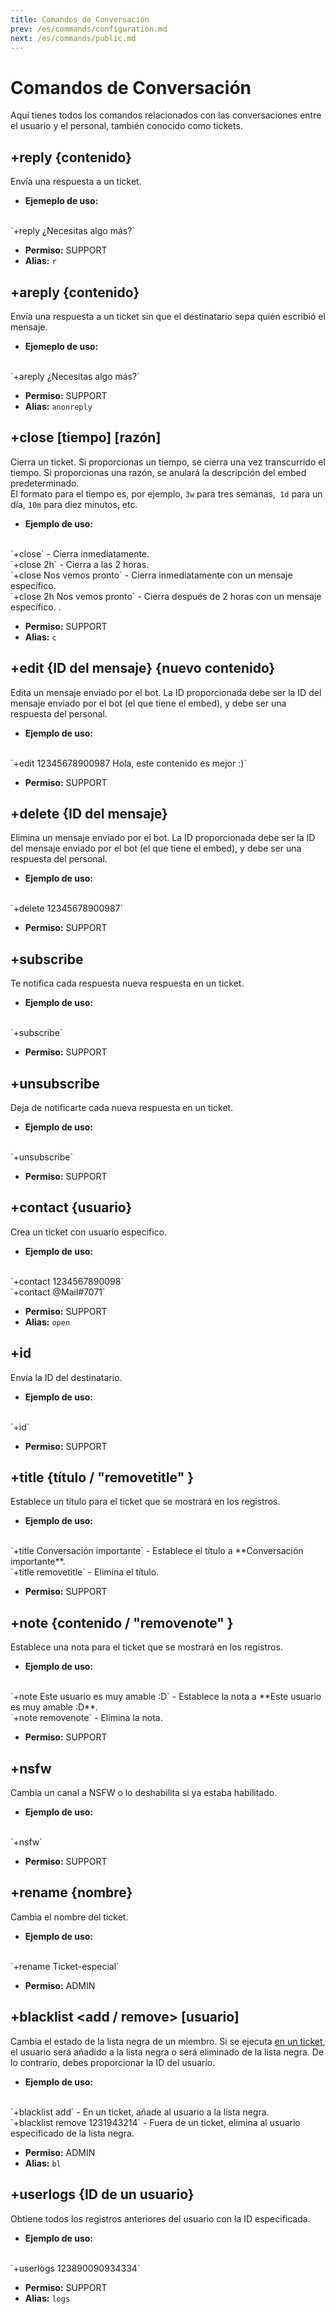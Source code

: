 ```yaml
---
title: Comandos de Conversación
prev: /es/commands/configuration.md
next: /es/commands/public.md
---
```


# Comandos de Conversación

Aquí tienes todos los comandos relacionados con las conversaciones entre el usuario y el personal, también conocido como tickets.

## +reply {contenido} <Badge text="Solo en Tickets" vertical="middle" />

Envía una respuesta a un ticket.

- **Ejemeplo de uso:**
<br/>
`+reply ¿Necesitas algo más?`

- **Permiso:** SUPPORT
- **Alias:** `r`

## +areply {contenido} <Badge text="Solo en Tickets" vertical="middle" />

Envía una respuesta a un ticket sin que el destinatario sepa quién escribió el mensaje.

- **Ejemeplo de uso:**
<br/>
`+areply ¿Necesitas algo más?`

- **Permiso:** SUPPORT
- **Alias:** `anonreply`

## +close [tiempo] [razón] <Badge text="Solo en Tickets" vertical="middle" />

Cierra un ticket. Si proporcionas un tiempo, se cierra una vez transcurrido el tiempo. Si proporcionas una razón, se anulará la descripción del embed predeterminado.
<br/>
El formato para el tiempo es, por ejemplo, `3w` para tres semanas,` 1d` para un día, `10m` para diez minutos, etc.
- **Ejemplo de uso:**
<br/>
`+close` - Cierra inmediatamente. 
<br/>
`+close 2h` - Cierra a las 2 horas.
<br/>
`+close Nos vemos pronto` - Cierra inmediatamente con un mensaje específico.
<br/>
`+close 2h Nos vemos pronto` - Cierra después de 2 horas con un mensaje específico.
.

- **Permiso:** SUPPORT
- **Alias:** `c`

## +edit {ID del mensaje} {nuevo contenido} <Badge text="Solo en Tickets" vertical="middle" />

Edita un mensaje enviado por el bot. La ID proporcionada debe ser la ID del mensaje enviado por el bot (el que tiene el embed), y debe ser una respuesta del personal.

- **Ejemplo de uso:**
<br/>
`+edit 12345678900987 Hola, este contenido es mejor :)`

- **Permiso:** SUPPORT

## +delete {ID del mensaje} <Badge text="Solo en Tickets" vertical="middle" />

Elimina un mensaje enviado por el bot. La ID proporcionada debe ser la ID del mensaje enviado por el bot (el que tiene el embed), y debe ser una respuesta del personal.

- **Ejemplo de uso:**
<br/>
`+delete 12345678900987`

- **Permiso:** SUPPORT

## +subscribe <Badge text="Solo en Tickets" vertical="middle" />

Te notifica cada respuesta nueva respuesta en un ticket.

- **Ejemplo de uso:**
<br/>
`+subscribe`

- **Permiso:** SUPPORT

## +unsubscribe <Badge text="Solo en Tickets" vertical="middle" />

Deja de notificarte cada nueva respuesta en un ticket.

- **Ejemplo de uso:**
<br/>
`+unsubscribe`

- **Permiso:** SUPPORT

## +contact {usuario} <Badge text="Solo en Tickets" vertical="middle" />

Crea un ticket con usuario especifico.

- **Ejemplo de uso:**
<br/>
`+contact 1234567890098`
<br/>
`+contact @Mail#7071`

- **Permiso:** SUPPORT
- **Alias:** `open`

## +id <Badge text="Solo en Tickets" vertical="middle" />

Envía la ID del destinatario.

- **Ejemplo de uso:**
<br/>
`+id`

- **Permiso:** SUPPORT

## +title {título / "removetitle" } <Badge text="Solo en Tickets" vertical="middle" />

Establece un título para el ticket que se mostrará en los registros.

- **Ejemplo de uso:**
<br/>
`+title Conversación importante` - Establece el título a **Conversación importante**.
<br/>
`+title removetitle` - Elimina el título.

- **Permiso:** SUPPORT

## +note {contenido / "removenote" } <Badge text="Solo en Tickets" vertical="middle" />

Establece una nota para el ticket que se mostrará en los registros.

- **Ejemplo de uso:**
<br/>
`+note Este usuario es muy amable :D` - Establece la nota a **Este usuario es muy amable :D**.
<br/>
`+note removenote` - Elimina la nota.

- **Permiso:** SUPPORT

## +nsfw <Badge text="Solo en Tickets" vertical="middle" />

Cambia un canal a NSFW o lo deshabilita si ya estaba habilitado.

- **Ejemplo de uso:**
<br/>
`+nsfw`

- **Permiso:** SUPPORT

## +rename {nombre} <Badge text="Solo en Tickets" vertical="middle" />

Cambia el nombre del ticket.

- **Ejemplo de uso:**
<br/>
`+rename Ticket-especial`

- **Permiso:** ADMIN

## +blacklist <add / remove> [usuario]

Cambia el estado de la lista negra de un miembro. Si se ejecuta <u>en un ticket</u>, el usuario será añadido a la lista negra o será eliminado de la lista negra. De lo contrario, debes proporcionar la ID del usuario.

- **Ejemplo de uso:**
<br/>
`+blacklist add` - En un ticket, añade al usuario a la lista negra.
<br/>
`+blacklist remove 1231943214` - Fuera de un ticket, elimina al usuario especificado de la lista negra.

- **Permiso:** ADMIN
- **Alias:** `bl`

## +userlogs {ID de un usuario}

Obtiene todos los registros anteriores del usuario con la ID especificada.

- **Ejemplo de uso:**
<br/>
`+userlogs 123890090934334`

- **Permiso:** SUPPORT
- **Alias:** `logs`